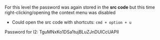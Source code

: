 For this level the password was again stored in the **src code** but this time right-clicking/opening the context menu was disabled

- Could open the src code with shortcuts: `cmd + option + u`

Password for l2:
TguMNxKo1DSa1tujBLuZJnDUlCcUAPlI
